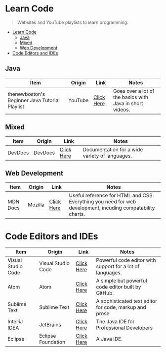 # Learn Code
> Websites and YouTube playlists to learn programming.
- [Learn Code](#learn-code)
  - [Java](#java)
  - [Mixed](#mixed)
  - [Web Development](#web-development)
- [Code Editors and IDEs](#code-editors-and-ides)

## Java
Item | Origin | Link | Notes
---------- | ---------- | ---------- | ----------
thenewboston's Beginner Java Tutorial Playlist | YouTube | [Click Here](https://www.youtube.com/playlist?list=PLFE2CE09D83EE3E28) | Goes over a lot of the basics with Java in short videos.

## Mixed
Item | Origin | Link | Notes
---------- | ---------- | ---------- | ----------
DevDocs | DevDocs | [Click Here](https://devdocs.io/) | Documentation for a wide variety of languages.

## Web Development
Item | Origin | Link | Notes
---------- | ---------- | ---------- | ----------
MDN Docs | Mozilla | [Click Here](https://developer.mozilla.org/en-US/docs/Web) | Useful reference for HTML and CSS. Everything you need for web development, incuding compatability charts.

# Code Editors and IDEs
Item | Origin | Link | Notes
---------- | ---------- | ---------- | ----------
Visual Studio Code | Visual Studio Code | [Click Here](https://code.visualstudio.com/) | Powerful code editor with support for a lot of languages.
Atom | Atom | [Click Here](https://atom.io/) | A simple but powerful code editor built by GitHub.
Sublime Text | Sublime Text | [Click Here](https://www.sublimetext.com/) | A sophisticated text editor for code, markup and prose.
IntelliJ IDEA | JetBrains | [Click Here](https://www.jetbrains.com/idea/) | The Java IDE for Professional Developers
Eclipse | Eclipse Foundation | [Click Here](https://www.eclipse.org/ide/) | A Java IDE.